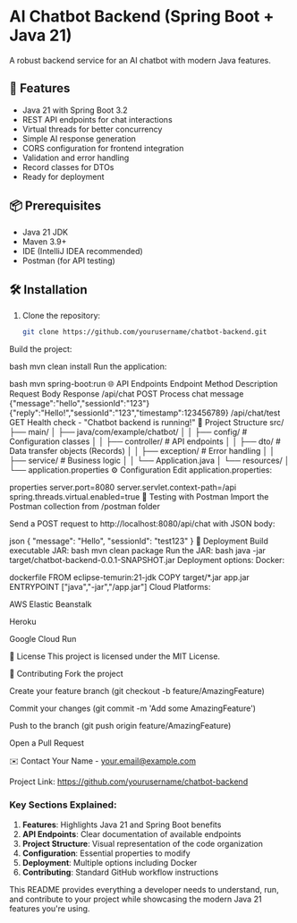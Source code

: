 # AI Chatbot Backend (Spring Boot + Java 21)

A robust backend service for an AI chatbot with modern Java features.

## 🚀 Features

- Java 21 with Spring Boot 3.2
- REST API endpoints for chat interactions
- Virtual threads for better concurrency
- Simple AI response generation
- CORS configuration for frontend integration
- Validation and error handling
- Record classes for DTOs
- Ready for deployment

## 📦 Prerequisites

- Java 21 JDK
- Maven 3.9+
- IDE (IntelliJ IDEA recommended)
- Postman (for API testing)

## 🛠️ Installation

1. Clone the repository:
   ```bash
   git clone https://github.com/yourusername/chatbot-backend.git
Build the project:

bash
mvn clean install
Run the application:

bash
mvn spring-boot:run
🌐 API Endpoints
Endpoint	Method	Description	Request Body	Response
/api/chat	POST	Process chat message	{"message":"hello","sessionId":"123"}	{"reply":"Hello!","sessionId":"123","timestamp":123456789}
/api/chat/test	GET	Health check	-	"Chatbot backend is running!"
🧩 Project Structure
src/
├── main/
│   ├── java/com/example/chatbot/
│   │   ├── config/       # Configuration classes
│   │   ├── controller/   # API endpoints
│   │   ├── dto/          # Data transfer objects (Records)
│   │   ├── exception/    # Error handling
│   │   ├── service/      # Business logic
│   │   └── Application.java
│   └── resources/
│       └── application.properties
⚙️ Configuration
Edit application.properties:

properties
server.port=8080
server.servlet.context-path=/api
spring.threads.virtual.enabled=true
🧪 Testing with Postman
Import the Postman collection from /postman folder

Send a POST request to http://localhost:8080/api/chat with JSON body:

json
{
    "message": "Hello",
    "sessionId": "test123"
}
🚢 Deployment
Build executable JAR:
bash
mvn clean package
Run the JAR:
bash
java -jar target/chatbot-backend-0.0.1-SNAPSHOT.jar
Deployment options:
Docker:

dockerfile
FROM eclipse-temurin:21-jdk
COPY target/*.jar app.jar
ENTRYPOINT ["java","-jar","/app.jar"]
Cloud Platforms:

AWS Elastic Beanstalk

Heroku

Google Cloud Run

📜 License
This project is licensed under the MIT License.

🤝 Contributing
Fork the project

Create your feature branch (git checkout -b feature/AmazingFeature)

Commit your changes (git commit -m 'Add some AmazingFeature')

Push to the branch (git push origin feature/AmazingFeature)

Open a Pull Request

✉️ Contact
Your Name - your.email@example.com

Project Link: https://github.com/yourusername/chatbot-backend


### Key Sections Explained:

1. **Features**: Highlights Java 21 and Spring Boot benefits
2. **API Endpoints**: Clear documentation of available endpoints
3. **Project Structure**: Visual representation of the code organization
4. **Configuration**: Essential properties to modify
5. **Deployment**: Multiple options including Docker
6. **Contributing**: Standard GitHub workflow instructions

This README provides everything a developer needs to understand, run, and contribute to your project while showcasing the modern Java 21 features you're using.
